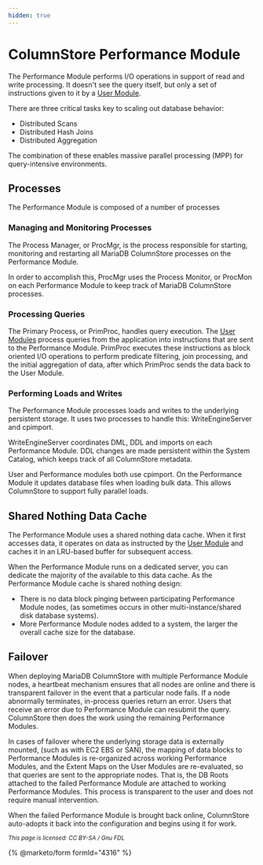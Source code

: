 ```yaml
---
hidden: true
---
```


# ColumnStore Performance Module

The Performance Module performs I/O operations in support of read and write processing. It doesn't see the query itself, but only a set of instructions given to it by a [User Module](columnstore-user-module.md).

There are three critical tasks key to scaling out database behavior:

* Distributed Scans
* Distributed Hash Joins
* Distributed Aggregation

The combination of these enables massive parallel processing (MPP) for query-intensive environments.

## Processes

The Performance Module is composed of a number of processes

### Managing and Monitoring Processes

The Process Manager, or ProcMgr, is the process responsible for starting, monitoring and restarting all MariaDB ColumnStore processes on the Performance Module.

In order to accomplish this, ProcMgr uses the Process Monitor, or ProcMon on each Performance Module to keep track of MariaDB ColumnStore processes.

### Processing Queries

The Primary Process, or PrimProc, handles query execution. The [User Modules](columnstore-user-module.md) process queries from the application into instructions that are sent to the Performance Module. PrimProc executes these instructions as block oriented I/O operations to perform predicate filtering, join processing, and the initial aggregation of data, after which PrimProc sends the data back to the User Module.

### Performing Loads and Writes

The Performance Module processes loads and writes to the underlying persistent storage. It uses two processes to handle this: WriteEngineServer and cpimport.

WriteEngineServer coordinates DML, DDL and imports on each Performance Module. DDL changes are made persistent within the System Catalog, which keeps track of all ColumnStore metadata.

User and Performance modules both use cpimport. On the Performance Module it updates database files when loading bulk data. This allows ColumnStore to support fully parallel loads.

## Shared Nothing Data Cache

The Performance Module uses a shared nothing data cache. When it first accesses data, it operates on data as instructed by the [User Module](columnstore-user-module.md) and caches it in an LRU-based buffer for subsequent access.

When the Performance Module runs on a dedicated server, you can dedicate the majority of the available to this data cache. As the Performance Module cache is shared nothing design:

* There is no data block pinging between participating Performance Module nodes, (as sometimes occurs in other multi-instance/shared disk database systems).
* More Performance Module nodes added to a system, the larger the overall cache size for the database.

## Failover

When deploying MariaDB ColumnStore with multiple Performance Module nodes, a heartbeat mechanism ensures that all nodes are online and there is transparent failover in the event that a particular node fails. If a node abnormally terminates, in-process queries return an error. Users that receive an error due to Performance Module can resubmit the query. ColumnStore then does the work using the remaining Performance Modules.

In cases of failover where the underlying storage data is externally mounted, (such as with EC2 EBS or SAN), the mapping of data blocks to Performance Modules is re-organized across working Performance Modules, and the Extent Maps on the User Modules are re-evaluated, so that queries are sent to the appropriate nodes. That is, the DB Roots attached to the failed Performance Module are attached to working Performance Modules. This process is transparent to the user and does not require manual intervention.

When the failed Performance Module is brought back online, ColumnStore auto-adopts it back into the configuration and begins using it for work.

<sub>_This page is licensed: CC BY-SA / Gnu FDL_</sub>

{% @marketo/form formId="4316" %}
